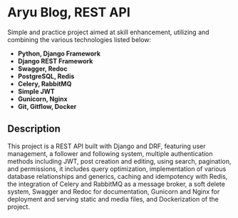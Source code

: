 # Aryu Blog, REST API
Simple and practice project aimed at skill enhancement, utilizing and combining the various technologies listed below:

- **Python, Django Framework**
- **Django REST Framework**
- **Swagger, Redoc**
- **PostgreSQL, Redis**
- **Celery, RabbitMQ**
- **Simple JWT**
- **Gunicorn, Nginx**
- **Git, Gitflow, Docker**

## Description
This project is a REST API built with Django and DRF, featuring user management, a follower and following system, multiple authentication methods including JWT, post creation and editing, using search, pagination, and permissions, it includes query optimization, implementation of various database relationships and generics, caching and idempotency with Redis, the integration of Celery and RabbitMQ as a message broker, a soft delete system, Swagger and Redoc for documentation, Gunicorn and Nginx for deployment and serving static and media files, and Dockerization of the project.

